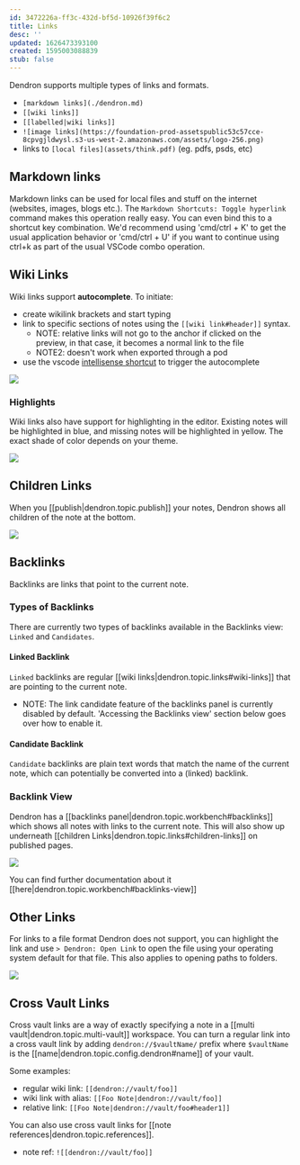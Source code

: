 ```yaml
---
id: 3472226a-ff3c-432d-bf5d-10926f39f6c2
title: Links
desc: ''
updated: 1626473393100
created: 1595003088839
stub: false
---
```


Dendron supports multiple types of links and formats.

- `[markdown links](./dendron.md)`
- `[[wiki links]]`
- `[[labelled|wiki links]]`
- `![image links](https://foundation-prod-assetspublic53c57cce-8cpvgjldwysl.s3-us-west-2.amazonaws.com/assets/logo-256.png)`
- links to `[local files](assets/think.pdf)` (eg. pdfs, psds, etc)

## Markdown links

Markdown links can be used for local files and stuff on the internet (websites, images, blogs etc.). The `Markdown Shortcuts: Toggle hyperlink` command makes this operation really easy. You can even bind this to a shortcut key combination. We'd recommend using 'cmd/ctrl + K' to get the usual application behavior or 'cmd/ctrl + U' if you want to continue using ctrl+k as part of the usual VSCode combo operation.

## Wiki Links

Wiki links support **autocomplete**. To initiate:

- create wikilink brackets and start typing
- link to specific sections of notes using the `[[wiki link#header]]` syntax.
  - NOTE: relative links will not go to the anchor if clicked on the preview, in that case, it becomes a normal link to the file
  - NOTE2: doesn't work when exported through a pod
- use the vscode [intellisense shortcut](https://code.visualstudio.com/docs/editor/intellisense#_key-bindings) to trigger the autocomplete

![](https://foundation-prod-assetspublic53c57cce-8cpvgjldwysl.s3-us-west-2.amazonaws.com/assets/images/links-autocomplete.gif)

### Highlights

Wiki links also have support for highlighting in the editor. Existing notes will be highlighted in blue, and missing notes will be highlighted in yellow. The exact shade of color depends on your theme.

![](https://i.imgur.com/aBcgyZX.png)

## Children Links

When you [[publish|dendron.topic.publish]] your notes, Dendron shows all children of the note at the bottom.

![](https://foundation-prod-assetspublic53c57cce-8cpvgjldwysl.s3-us-west-2.amazonaws.com/assets/images/Quickstart_-_Dendron.jpg)

## Backlinks

Backlinks are links that point to the current note. 

### Types of Backlinks
There are currently two types of backlinks available in the Backlinks view: `Linked` and `Candidates`. 

#### Linked Backlink
`Linked` backlinks are regular [[wiki links|dendron.topic.links#wiki-links]] that are pointing to the current note.

- NOTE: The link candidate feature of the backlinks panel is currently disabled by default. 'Accessing the Backlinks view' section below goes over how to enable it.

#### Candidate Backlink
`Candidate` backlinks are plain text words that match the name of the current note, which can potentially be converted into a (linked) backlink.

### Backlink View

Dendron has a [[backlinks panel|dendron.topic.workbench#backlinks]] which shows all notes with links to the current note. This will also show up underneath [[children Links|dendron.topic.links#children-links]] on published pages.

![](https://foundation-prod-assetspublic53c57cce-8cpvgjldwysl.s3-us-west-2.amazonaws.com/assets/images/links.backlink.jpg)

You can find further documentation about it [[here|dendron.topic.workbench#backlinks-view]]

## Other Links

For links to a file format Dendron does not support, you can highlight the link and use `> Dendron: Open Link` to open the file using your operating system default for that file. This also applies to opening paths to folders.

<a href="https://www.loom.com/share/01250485e20a4cdca2a053dd6047ac68"><img src="https://cdn.loom.com/sessions/thumbnails/01250485e20a4cdca2a053dd6047ac68-with-play.gif"> </a>

## Cross Vault Links

Cross vault links are a way of exactly specifying a note in a [[multi vault|dendron.topic.multi-vault]] workspace. You can turn a regular link into a cross vault link by adding `dendron://$vaultName/` prefix where `$vaultName` is the [[name|dendron.topic.config.dendron#name]] of your vault.

Some examples:

- regular wiki link: `[[dendron://vault/foo]]`
- wiki link with alias: `[[Foo Note|dendron://vault/foo]]`
- relative link: `[[Foo Note|dendron://vault/foo#header1]]`

You can also use cross vault links for [[note references|dendron.topic.references]].

- note ref: `![[dendron://vault/foo]]`
